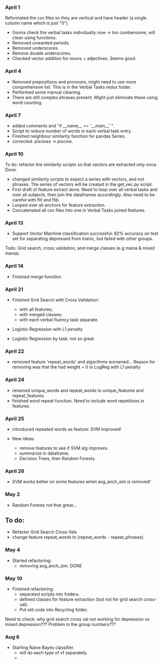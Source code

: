 ### April 1
Reformated the csv files so they are vertical and have header (a single column name which is just "0").
- Gonna check the verbal tasks individually now -> too cumbersome, will clean using functions.
- Removed unwanted periods.
- Removed underscores.
- Remove double underscores.
- Checked vector addition for nouns + adjectives. Seems good.

### April 4

- Removed prepositions and pronouns, might need to use more comprehensive list. This is in the Verbal Tasks redux folder.
- Performed some manual cleaning.
- There are still complex phrases present. Might just eliminate these using word counting.

### April 7

- added comments and "if \_\_name\_\_ == '\_\_main\_\_' ".
- Script to reduce number of words in each verbal task entry.
- Finished neighbour similarity function for pandas Series.
- corrected: piscines -> piscine.

### April 10

To do: refactor the similarity scripts so that vectors are extracted
only once. Done.

- changed similarity scripts to expect a series with vectors, and not phrases. The series of vectors will be created in the get_vec.py script.
- First draft of feature extract done. Need to loop over all verbal tasks and over all subjects, then join the dataframes accordingly. Also need to be careful with flit and flib.
- Looped over all anchors for feature extraction.
- Concatenated all csv files into one in Verbal Tasks joined features.

### April 13

- Support Vector Machine classification successful: 82% accuracy on test set for separating depressed from manic, but failed with other groups.

Todo: Grid search, cross validation, and merge classes (e.g mania & mixed mania).

### April 14

- Finished merge function.

### April 21

- Finished Grid Search with Cross Validation:
  - with all features;
  - with merged classes;
  - with each verbal fluency task separate.

- Logistic Regression with L1 penalty
- Logistic Regression by task: not so great

### April 22

- removed feature 'repeat_words' and algorithms worsened... Reason for removing was that the had weight = 0 in LogReg with L1 penalty

### April 24

- renamed unique_words and repeat_words to unique_features and repeat_features.
- finished word repeat function. Need to include word repetitions in features.

### April 25

- introduced repeated words as feature: SVM improved!

- New ideas:
  - remove features to see if SVM alg improves.
  - summarize in dataframe.
  - Decision Trees, then Random Forests.

### April 26
- SVM works better on some features when avg_anch_sim is removed!

### May 2
- Random Forests not that great...

## To do:
- Refactor Grid Search Cross Vals
- change feature repeat_words to (repeat_words - repeat_phrases).

### May 4

- Started refactoring:
  - removing avg_anch_sim. DONE

### May 10
- Finished refactoring:
  - separated scripts into folders.
  - defined classes for feature extraction (but not for grid search cross-val).
  - Put old code into Recycling folder.

Need to check: why grid search cross val not working for depression vs mixed depression??? Problem in the group numbers???

### Aug 6
- Starting Naive Bayes classifier.
  - will do each type of vf separately.
  - 

